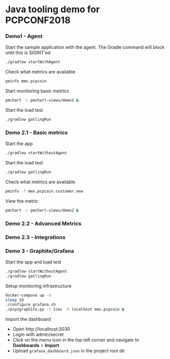 # Java tooling demo for PCPCONF2018

### Demo1 - Agent
Start the sample application with the agent. The Gradle command will block until this is SIGINT'ed
```bash
./gradlew startWithAgent
```
Check what metrics are available
```bash
pminfo mmv.pcpcoin
```

Start monitoring basic metrics
```bash
pmchart -c pmchart-views/demo1 & 
```
Start the load test
```bash
./gradlew gatlingRun
```

### Demo 2.1 - Basic metrics
Start the app
```bash
./gradlew startWithoutAgent
```
Start the load test
```bash
./gradlew gatlingRun
```
Check what metrics are available
```bash
pminfo -f mmv.pcpcoin.customer.new
```
View the metric
```bash
pmchart -c pmchart-views/demo2 & 
```

### Demo 2.2 - Advanced Metrics


### Demo 2.3 - Integrations


### Demo 3 - Graphite/Grafana
Start the app and load test
```bash
./gradlew startWithoutAgent
./gradlew gatlingRun
```

Setup monitoring infrastructure
```bash
docker-compose up -d
sleep 10
./configure_grafana.sh
./pcp2graphite.py -t 1sec -h localhost mmv.pcpcoin & 

```
Import the dashboard
* Open http://localhost:3030
* Login with admin/secret
* Click on the menu icon in the top left corner and navigate to **Dashboards** > **Import**
* Upload `grafana_dashboard.json` in the project root dir 
